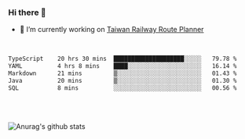 ### Hi there 👋

- 🔭 I’m currently working on [Taiwan Railway Route Planner](https://github.com/Taiwan-Railway-Route-Planner)

<br/>

<!--START_SECTION:waka-->

```txt
TypeScript    20 hrs 30 mins  ████████████████████░░░░░   79.78 %
YAML          4 hrs 8 mins    ████░░░░░░░░░░░░░░░░░░░░░   16.14 %
Markdown      21 mins         ▒░░░░░░░░░░░░░░░░░░░░░░░░   01.43 %
Java          20 mins         ▒░░░░░░░░░░░░░░░░░░░░░░░░   01.30 %
SQL           8 mins          ░░░░░░░░░░░░░░░░░░░░░░░░░   00.56 %
```

<!--END_SECTION:waka-->

<br/>
<br/>

![Anurag's github stats](https://github-readme-stats.vercel.app/api?username=DepickereSven&show_icons=true&theme=tokyonight)



<!--
**DepickereSven/DepickereSven** is a ✨ _special_ ✨ repository because its `README.md` (this file) appears on your GitHub profile.

Here are some ideas to get you started:

- 🔭 I’m currently working on ...
- 🌱 I’m currently learning ...
- 👯 I’m looking to collaborate on ...
- 🤔 I’m looking for help with ...
- 💬 Ask me about ...
- 📫 How to reach me: ...
- 😄 Pronouns: ...
- ⚡ Fun fact: ...
-->
